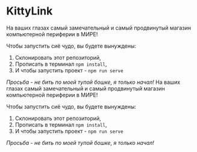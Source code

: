 # KittyLink
На ваших глазах самый замечательный и самый продвинутый магазин компьютерной периферии в МИРЕ!

Чтобы запустить сиё чудо, вы будете вынуждены:
1. Склонировать этот репозиторий, 
2. Прописать в терминал `npm install`,
3. И чтобы запустить проект - `npm run serve`

*Просьба - не бить по моей тупой бошке, я только начал!*
На ваших глазах самый замечательный и самый продвинутый магазин компьютерной периферии в МИРЕ!

Чтобы запустить сиё чудо, вы будете вынуждены:
1. Склонировать этот репозиторий, 
2. Прописать в терминал `npm install`,
3. И чтобы запустить проект - `npm run serve`

*Просьба - не бить по моей тупой бошке, я только начал!*
